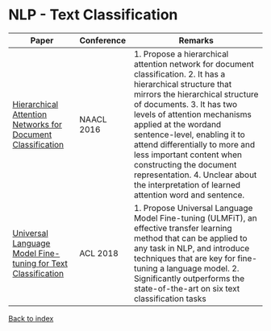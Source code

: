 # NLP - Text Classification
|Paper|Conference|Remarks
|--|--|--|
|[Hierarchical Attention Networks for Document Classification](https://www.cs.cmu.edu/~hovy/papers/16HLT-hierarchical-attention-networks.pdf)|NAACL 2016|1. Propose a hierarchical attention network for document classification. 2. It has a hierarchical structure that mirrors the hierarchical structure of documents. 3. It has two levels of attention mechanisms applied at the wordand sentence-level, enabling it to attend differentially to more and less important content when constructing the document representation. 4. Unclear about the interpretation of learned attention word and sentence.|
|[Universal Language Model Fine-tuning for Text Classification](https://arxiv.org/pdf/1801.06146)|ACL 2018| 1. Propose Universal Language Model Fine-tuning (ULMFiT), an effective transfer learning method that can be applied to any task in NLP, and introduce techniques that are key for fine-tuning a language model. 2. Significantly outperforms the state-of-the-art on six text classification tasks|


[Back to index](../README.md)

<!--stackedit_data:
eyJoaXN0b3J5IjpbMjM3Nzg4Mjc5XX0=
-->